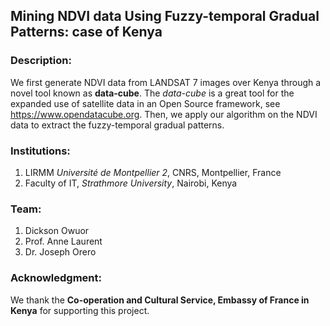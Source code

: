 ## Mining NDVI data Using Fuzzy-temporal Gradual Patterns: case of Kenya

### Description:
We first generate NDVI data from LANDSAT 7 images over Kenya through a novel tool known as <strong>data-cube</strong>. The <em>data-cube</em> is a great tool for the expanded use of satellite data in an Open Source framework, see https://www.opendatacube.org. Then, we apply our algorithm on the NDVI data to extract the fuzzy-temporal gradual patterns.

### Institutions:
1. LIRMM <i>Université de Montpellier 2</i>, CNRS, Montpellier, France<br>
2. Faculty of IT, <i>Strathmore University</i>, Nairobi, Kenya

### Team:
1. Dickson Owuor<br>
2. Prof. Anne Laurent<br>
3. Dr. Joseph Orero<br>

### Acknowledgment:
We thank the <strong>Co-operation and Cultural Service, Embassy of France in Kenya</strong> for supporting this project.
